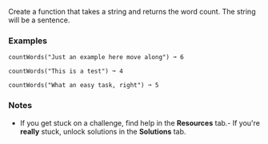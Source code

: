 
Create a function that takes a string and returns the word count. The string will be a sentence.

### Examples

```
countWords("Just an example here move along") ➞ 6

countWords("This is a test") ➞ 4

countWords("What an easy task, right") ➞ 5
```

### Notes
- If you get stuck on a challenge, find help in the **Resources** tab.- If you're **really** stuck, unlock solutions in the **Solutions** tab.